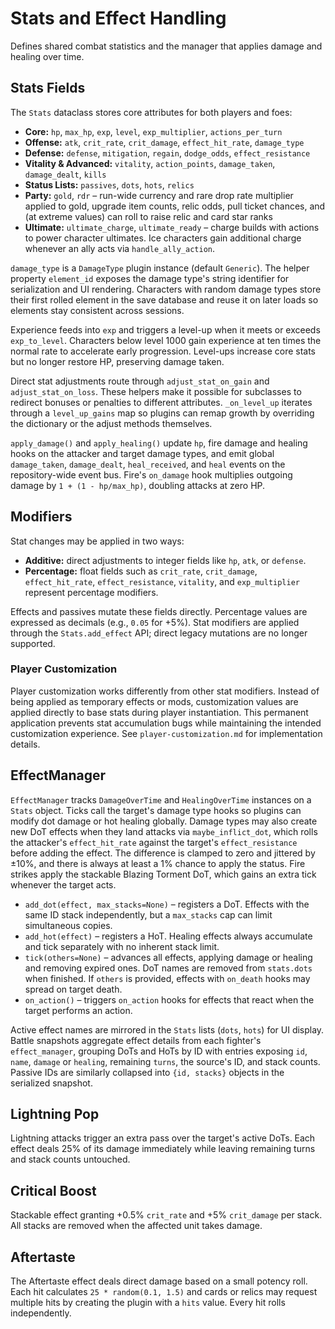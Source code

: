 # Stats and Effect Handling

Defines shared combat statistics and the manager that applies damage and healing over time.

## Stats Fields
The `Stats` dataclass stores core attributes for both players and foes:

- **Core:** `hp`, `max_hp`, `exp`, `level`, `exp_multiplier`, `actions_per_turn`
- **Offense:** `atk`, `crit_rate`, `crit_damage`, `effect_hit_rate`, `damage_type`
- **Defense:** `defense`, `mitigation`, `regain`, `dodge_odds`, `effect_resistance`
- **Vitality & Advanced:** `vitality`, `action_points`, `damage_taken`, `damage_dealt`, `kills`
- **Status Lists:** `passives`, `dots`, `hots`, `relics`
- **Party:** `gold`, `rdr` – run-wide currency and rare drop rate multiplier applied to gold, upgrade item counts, relic odds, pull ticket chances, and (at extreme values) can roll to raise relic and card star ranks
- **Ultimate:** `ultimate_charge`, `ultimate_ready` – charge builds with actions to power character ultimates. Ice characters gain additional charge whenever an ally acts via `handle_ally_action`.

`damage_type` is a `DamageType` plugin instance (default `Generic`). The helper
property `element_id` exposes the damage type's string identifier for
serialization and UI rendering. Characters with random damage types store their
first rolled element in the save database and reuse it on later loads so
elements stay consistent across sessions.

Experience feeds into `exp` and triggers a level-up when it meets or exceeds
`exp_to_level`. Characters below level 1000 gain experience at ten times the
normal rate to accelerate early progression. Level-ups increase core stats but
no longer restore HP, preserving damage taken.

Direct stat adjustments route through `adjust_stat_on_gain` and
`adjust_stat_on_loss`. These helpers make it possible for subclasses to
redirect bonuses or penalties to different attributes. `_on_level_up` iterates
through a `level_up_gains` map so plugins can remap growth by overriding the
dictionary or the adjust methods themselves.

`apply_damage()` and `apply_healing()` update `hp`, fire damage and healing hooks on the attacker and target damage types, and emit
global `damage_taken`, `damage_dealt`, `heal_received`, and `heal` events on the repository-wide event bus. Fire's `on_damage` hook multiplies outgoing damage by `1 + (1 - hp/max_hp)`, doubling attacks at zero HP.

## Modifiers
Stat changes may be applied in two ways:

- **Additive:** direct adjustments to integer fields like `hp`, `atk`, or `defense`.
- **Percentage:** float fields such as `crit_rate`, `crit_damage`, `effect_hit_rate`, `effect_resistance`, `vitality`, and `exp_multiplier` represent percentage modifiers.

Effects and passives mutate these fields directly. Percentage values are expressed as decimals (e.g., `0.05` for +5%).
Stat modifiers are applied through the `Stats.add_effect` API; direct legacy mutations are no longer supported.

### Player Customization
Player customization works differently from other stat modifiers. Instead of being applied as temporary effects or mods, customization values are applied directly to base stats during player instantiation. This permanent application prevents stat accumulation bugs while maintaining the intended customization experience. See `player-customization.md` for implementation details.

## EffectManager
`EffectManager` tracks `DamageOverTime` and `HealingOverTime` instances on a `Stats` object. Ticks call the target's damage type
hooks so plugins can modify dot damage or hot healing globally. Damage types may also create new DoT effects when they land
attacks via `maybe_inflict_dot`, which rolls the attacker's `effect_hit_rate` against the target's `effect_resistance` before
adding the effect. The difference is clamped to zero and jittered by ±10%, and there is always at least a 1% chance to apply the status. Fire strikes apply the stackable Blazing Torment DoT, which gains an extra tick whenever the target acts.

- `add_dot(effect, max_stacks=None)` – registers a DoT. Effects with the same
  ID stack independently, but a `max_stacks` cap can limit simultaneous copies.
- `add_hot(effect)` – registers a HoT. Healing effects always accumulate and
  tick separately with no inherent stack limit.
- `tick(others=None)` – advances all effects, applying damage or healing and removing expired ones. DoT names are removed from `stats.dots` when finished. If `others` is provided, effects with `on_death` hooks may spread on target death.
- `on_action()` – triggers `on_action` hooks for effects that react when the target performs an action.

Active effect names are mirrored in the `Stats` lists (`dots`, `hots`) for UI display. Battle snapshots aggregate effect details from each fighter's `effect_manager`, grouping DoTs and HoTs by ID with entries exposing `id`, `name`, `damage` or `healing`, remaining `turns`, the source's ID, and stack counts. Passive IDs are similarly collapsed into `{id, stacks}` objects in the serialized snapshot.

## Lightning Pop
Lightning attacks trigger an extra pass over the target's active DoTs. Each effect deals 25% of its damage immediately while leaving remaining turns and stack counts untouched.

## Critical Boost
Stackable effect granting +0.5% `crit_rate` and +5% `crit_damage` per stack. All stacks are removed when the affected unit takes damage.

## Aftertaste
The Aftertaste effect deals direct damage based on a small potency roll. Each hit
calculates `25 * random(0.1, 1.5)` and cards or relics may request multiple hits
by creating the plugin with a `hits` value. Every hit rolls independently.
